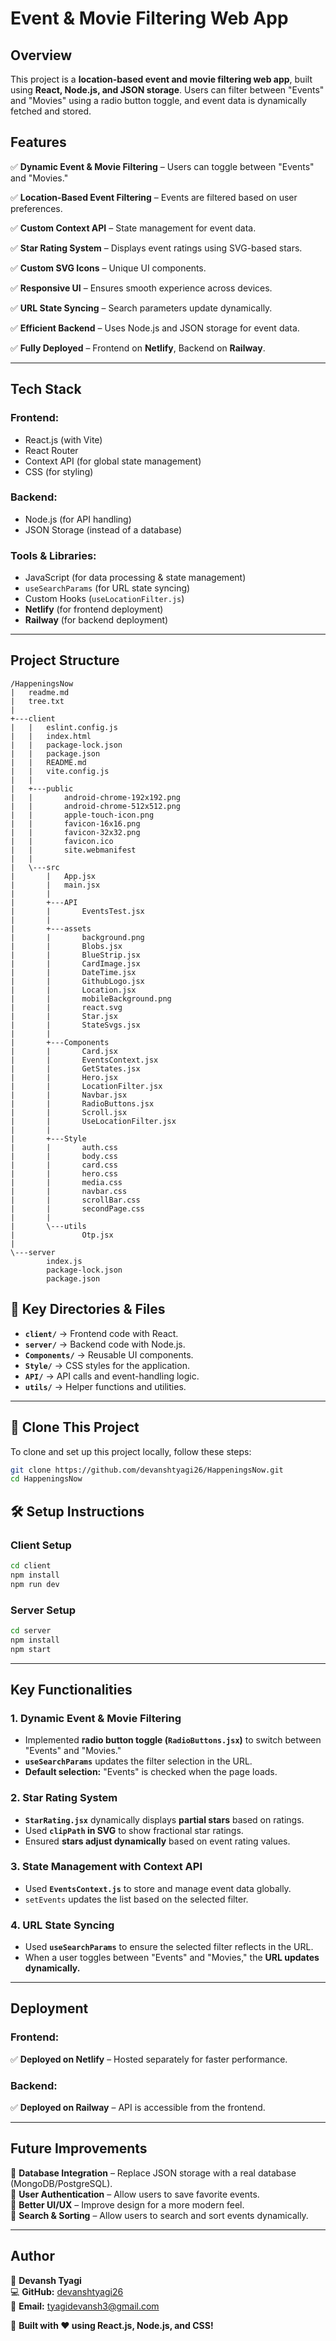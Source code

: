 # **Event & Movie Filtering Web App**

## **Overview**

This project is a **location-based event and movie filtering web app**, built using **React, Node.js, and JSON storage**. Users can filter between "Events" and "Movies" using a radio button toggle, and event data is dynamically fetched and stored.

## **Features**

✅ **Dynamic Event & Movie Filtering** – Users can toggle between "Events" and "Movies."

✅ **Location-Based Event Filtering** – Events are filtered based on user preferences.

✅ **Custom Context API** – State management for event data.

✅ **Star Rating System** – Displays event ratings using SVG-based stars.

✅ **Custom SVG Icons** – Unique UI components.

✅ **Responsive UI** – Ensures smooth experience across devices.

✅ **URL State Syncing** – Search parameters update dynamically.

✅ **Efficient Backend** – Uses Node.js and JSON storage for event data.

✅ **Fully Deployed** – Frontend on **Netlify**, Backend on **Railway**.

---

## **Tech Stack**

### **Frontend:**

- React.js (with Vite)
- React Router
- Context API (for global state management)
- CSS (for styling)

### **Backend:**

- Node.js (for API handling)
- JSON Storage (instead of a database)

### **Tools & Libraries:**

- JavaScript (for data processing & state management)
- `useSearchParams` (for URL state syncing)
- Custom Hooks (`useLocationFilter.js`)
- **Netlify** (for frontend deployment)
- **Railway** (for backend deployment)

---

## **Project Structure**

```
/HappeningsNow
|   readme.md
|   tree.txt
|
+---client
|   |   eslint.config.js
|   |   index.html
|   |   package-lock.json
|   |   package.json
|   |   README.md
|   |   vite.config.js
|   |
|   +---public
|   |       android-chrome-192x192.png
|   |       android-chrome-512x512.png
|   |       apple-touch-icon.png
|   |       favicon-16x16.png
|   |       favicon-32x32.png
|   |       favicon.ico
|   |       site.webmanifest
|   |
|   \---src
|       |   App.jsx
|       |   main.jsx
|       |
|       +---API
|       |       EventsTest.jsx
|       |
|       +---assets
|       |       background.png
|       |       Blobs.jsx
|       |       BlueStrip.jsx
|       |       CardImage.jsx
|       |       DateTime.jsx
|       |       GithubLogo.jsx
|       |       Location.jsx
|       |       mobileBackground.png
|       |       react.svg
|       |       Star.jsx
|       |       StateSvgs.jsx
|       |
|       +---Components
|       |       Card.jsx
|       |       EventsContext.jsx
|       |       GetStates.jsx
|       |       Hero.jsx
|       |       LocationFilter.jsx
|       |       Navbar.jsx
|       |       RadioButtons.jsx
|       |       Scroll.jsx
|       |       UseLocationFilter.jsx
|       |
|       +---Style
|       |       auth.css
|       |       body.css
|       |       card.css
|       |       hero.css
|       |       media.css
|       |       navbar.css
|       |       scrollBar.css
|       |       secondPage.css
|       |
|       \---utils
|               Otp.jsx
|
\---server
        index.js
        package-lock.json
        package.json
```

## 📁 Key Directories & Files

- **`client/`** → Frontend code with React.
- **`server/`** → Backend code with Node.js.
- **`Components/`** → Reusable UI components.
- **`Style/`** → CSS styles for the application.
- **`API/`** → API calls and event-handling logic.
- **`utils/`** → Helper functions and utilities.

---

## 🚀 Clone This Project

To clone and set up this project locally, follow these steps:

```sh
git clone https://github.com/devanshtyagi26/HappeningsNow.git
cd HappeningsNow
```

## 🛠 Setup Instructions

### Client Setup

```sh
cd client
npm install
npm run dev
```

### Server Setup

```sh
cd server
npm install
npm start
```

---

## **Key Functionalities**

### **1. Dynamic Event & Movie Filtering**

- Implemented **radio button toggle (`RadioButtons.jsx`)** to switch between "Events" and "Movies."
- **`useSearchParams`** updates the filter selection in the URL.
- **Default selection:** "Events" is checked when the page loads.

### **2. Star Rating System**

- **`StarRating.jsx`** dynamically displays **partial stars** based on ratings.
- Used **`clipPath` in SVG** to show fractional star ratings.
- Ensured **stars adjust dynamically** based on event rating values.

### **3. State Management with Context API**

- Used **`EventsContext.js`** to store and manage event data globally.
- `setEvents` updates the list based on the selected filter.

### **4. URL State Syncing**

- Used **`useSearchParams`** to ensure the selected filter reflects in the URL.
- When a user toggles between "Events" and "Movies," the **URL updates dynamically.**

---

## **Deployment**

### **Frontend:**

✅ **Deployed on Netlify** – Hosted separately for faster performance.

### **Backend:**

✅ **Deployed on Railway** – API is accessible from the frontend.

---

## **Future Improvements**

🔹 **Database Integration** – Replace JSON storage with a real database (MongoDB/PostgreSQL).  
🔹 **User Authentication** – Allow users to save favorite events.  
🔹 **Better UI/UX** – Improve design for a more modern feel.  
🔹 **Search & Sorting** – Allow users to search and sort events dynamically.

---

## **Author**

👤 **Devansh Tyagi**  
💻 **GitHub:** [devanshtyagi26](https://github.com/devanshtyagi26)  
📧 **Email:** tyagidevansh3@gmail.com

🚀 **Built with ❤️ using React.js, Node.js, and CSS!**
